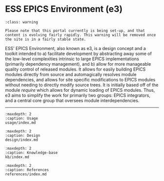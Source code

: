 # ESS EPICS Environment (e3)

```{admonition} Under Construction
:class: warning

Please note that this portal currently is being set-up, and that content is evolving fairly rapidly. This warning will be removed once the site is in a fairly stable state.
```

ESS' EPICS Environment, also known as e3, is a design concept and a toolkit intended to a) facilitate development by abstracting away some of the low-level complexities intrinsic to large EPICS implementations (primarily dependency management), and b) allow for more manageable quality control of released modules. It allows for easily building EPICS modules directly from source and automagically resolves module dependencies, and allows for site specific modifications to EPICS modules without needing to directly modify source trees. It is initially based off of the module *require* which allows for dynamic loading of EPICS modules. Thus, e3 aims to simplify the work for primarily two groups: EPICS integrators, and a central core group that oversees module interdependencies.

---

```{toctree}
:maxdepth: 2
:caption: Usage
usage/index.md
```

```{toctree}
:maxdepth: 2
:caption: Design
design/index.md
```

```{toctree}
:maxdepth: 2
:caption: Knowledge-base
kb/index.md
```

```{toctree}
:maxdepth: 2
:caption: References
references/index.md
```

